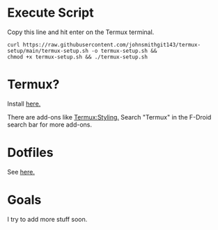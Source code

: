 # Execute Script
Copy this line and hit enter on the Termux terminal.
```
curl https://raw.githubusercontent.com/johnsmithgit143/termux-setup/main/termux-setup.sh -o termux-setup.sh &&
chmod +x termux-setup.sh && ./termux-setup.sh
```

# Termux?
Install [here.](https://f-droid.org/en/packages/com.termux/)

There are add-ons like [Termux:Styling.](https://f-droid.org/en/packages/com.termux.styling)
Search "Termux" in the F-Droid search bar for more add-ons.

# Dotfiles
See [here.](https://github.com/johnsmithgit143/termux-dotfiles)

# Goals
I try to add more stuff soon.